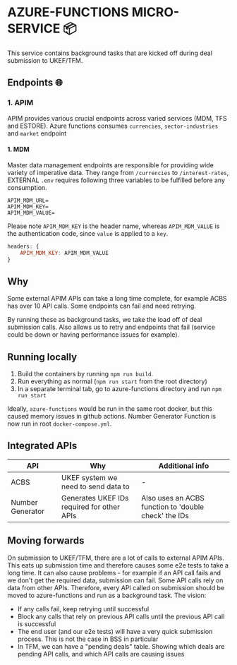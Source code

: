 # AZURE-FUNCTIONS MICRO-SERVICE 📦️
This service contains background tasks that are kicked off during deal submission to UKEF/TFM.

## Endpoints 🌐
### 1. APIM
APIM provides various crucial endpoints across varied services (MDM, TFS and ESTORE).
Azure functions consumes `currencies`, `sector-industries` and `market` endpoint
#### 1. MDM
Master data management endpoints are responsible for providing wide variety of imperative data.
They range from `/currencies` to `/interest-rates`, EXTERNAL `.env` requires following three variables
to be fulfilled before any consumption.

```shell
APIM_MDM_URL=
APIM_MDM_KEY=
APIM_MDM_VALUE=
```

Please note `APIM_MDM_KEY` is the header name, whereas `APIM_MDM_VALUE` is the authentication code, since `value` is applied to a `key`.

```javascript
headers: {
    APIM_MDM_KEY: APIM_MDM_VALUE
}
```

## Why
Some external APIM APIs can take a long time complete, for example ACBS has over 10 API calls. Some endpoints can fail and need retrying.

By running these as background tasks, we take the load off of deal submission calls. Also allows us to retry and endpoints that fail (service could be down or having performance issues for example).

## Running locally
1. Build the containers by running `npm run build`.
2. Run everything as normal (`npm run start` from the root directory)
3. In a separate terminal tab, go to azure-functions directory and run `npm run start`

Ideally, `azure-functions` would be run in the same root docker, but this caused memory issues in github actions.
Number Generator Function is now run in root `docker-compose.yml`.

## Integrated APIs
| API              | Why                                        | Additional info                                      |
| ---------------- | ------------------------------------------ | ---------------------------------------------------- |
| ACBS             | UKEF system we need to send data to        | -                                                    |
| Number Generator | Generates UKEF IDs required for other APIs | Also uses an ACBS function to 'double check' the IDs |

## Moving forwards
On submission to UKEF/TFM, there are a lot of calls to external APIM APIs. This eats up submission time and therefore causes some e2e tests to take a long time. It can also cause problems - for example if an API call fails and we don't get the required data, submission can fail. Some API calls rely on data from other APIs. Therefore, every API called on submission should be moved to azure-functions and run as a background task. The vision:

- If any calls fail, keep retrying until successful
- Block any calls that rely on previous API calls until the previous API call is successful
- The end user (and our e2e tests) will have a very quick submission process. This is not the case in BSS in particular
- In TFM, we can have a "pending deals" table. Showing which deals are pending API calls, and which API calls are causing issues
